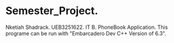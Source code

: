 # Semester_Project.
Nketiah Shadrack.
UEB3251622.
IT B.
PhoneBook Application.
This programe can be run with "Embarcadero Dev C++ Version of 6.3".
